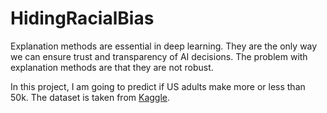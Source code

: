 # HidingRacialBias

Explanation methods are essential in deep learning. They are the only way we can ensure trust and transparency of AI decisions.
The problem with explanation methods are that they are not robust.

In this project, I am going to predict if US adults make more or less than 50k. The dataset is taken from [Kaggle](https://www.kaggle.com/johnolafenwa/us-census-data). 




